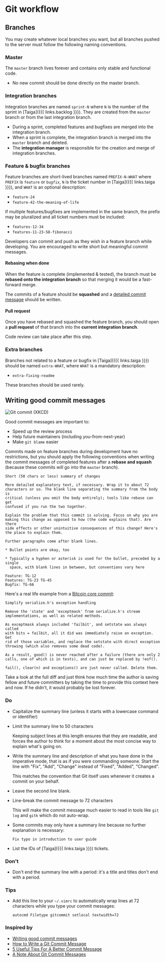 # Git workflow

<!-- START doctoc generated TOC please keep comment here to allow auto update -->
<!-- DON'T EDIT THIS SECTION, INSTEAD RE-RUN doctoc TO UPDATE -->



<!-- END doctoc generated TOC please keep comment here to allow auto update -->

## Branches

You may create whatever local branches you want, but all branches pushed to the server must follow the following naming conventions.

### Master

The `master` branch lives forever and contains only stable and functional code.

* No new commit should be done directly on the master branch.

### Integration branches

Integration branches are named `sprint-N` where `N` is the number of the sprint in [Taiga]({{{ links.backlog }}}).
They are created from the `master` branch or from the last integration branch.

* During a sprint, completed features and bugfixes are merged into the integration branch.
* When a sprint is complete, the integration branch is merged into the `master` branch and deleted.
* The **integration manager** is responsible for the creation and merge of integration branches.

### Feature & bugfix branches

Feature branches are short-lived branches named `PREFIX-N-WHAT` where `PREFIX` is `feature` or `bugfix`,
`N` is the ticket number in [Taiga]({{{ links.taiga }}}), and `WHAT` is an optional description:

* `feature-24`
* `feature-42-the-meaning-of-life`

If multiple features/bugfixes are implemented in the same branch, the prefix may be pluralized and all ticket numbers must be included:

* `features-12-34`
* `features-11-23-58-fibonacci`

Developers can commit and push as they wish in a feature branch while developing.
You are encouraged to write short but meaningful commit messages.

#### Rebasing when done

When the feature is complete (implemented & tested), the branch must be **rebased onto the integration branch** so that merging it would be a fast-forward merge.

The commits of a feature should be **squashed** and a [detailed commit message](#writing-good-commit-messages) should be written.

#### Pull request

Once you have rebased and squashed the feature branch, you should open a **pull request** of that branch into the **current integration branch**.

Code review can take place after this step.

### Extra branches

Branches not related to a feature or bugfix in [Taiga]({{{ links.taiga }}}) should be named `extra-WHAT`,
where `WHAT` is a mandatory description:

* `extra-fixing-readme`

These branches should be used rarely.



## Writing good commit messages

![Git commit (XKCD)](https://imgs.xkcd.com/comics/git_commit.png)

Good commit messages are important to:

* Speed up the review process
* Help future maintainers (including you-from-next-year)
* Make `git blame` easier

Commits made on feature branches during development have no
restrictions, but you should apply the following conventions when
writing the commit messages of completed features after a **rebase and
squash** (because these commits will go into the `master` branch).

```
Short (50 chars or less) summary of changes

More detailed explanatory text, if necessary. Wrap it to about 72
characters or so. The blank line separating the summary from the body is
critical (unless you omit the body entirely); tools like rebase can get
confused if you run the two together.

Explain the problem that this commit is solving. Focus on why you are
making this change as opposed to how (the code explains that). Are there
side effects or other unintuitive consequences of this change? Here's
the place to explain them.

Further paragraphs come after blank lines.

* Bullet points are okay, too

* Typically a hyphen or asterisk is used for the bullet, preceded by a single
  space, with blank lines in between, but conventions vary here

Feature: TG-12
Features: TG-23 TG-45
Bugfix: TG-66
```

Here's a real life example from a [Bitcoin core commit](https://github.com/bitcoin/bitcoin/commit/eb0b56b19017ab5c16c745e6da39c53126924ed6):

```
Simplify serialize.h's exception handling

Remove the 'state' and 'exceptmask' from serialize.h's stream
implementations, as well as related methods.

As exceptmask always included 'failbit', and setstate was always called
with bits = failbit, all it did was immediately raise an exception. Get
rid of those variables, and replace the setstate with direct exception
throwing (which also removes some dead code).

As a result, good() is never reached after a failure (there are only 2
calls, one of which is in tests), and can just be replaced by !eof().

fail(), clear(n) and exceptions() are just never called. Delete them.
```

Take a look at the full diff and just think how much time the author is
saving fellow and future committers by taking the time to provide this
context here and now. If he didn't, it would probably be lost forever.

### Do

* Capitalize the summary line (unless it starts with a lowercase command
  or identifier)
* Limit the summary line to 50 characters

  Keeping subject lines at this length ensures that they are readable,
  and forces the author to think for a moment about the most concise way
  to explain what's going on.
* Write the summary line and description of what you have done in the
  imperative mode, that is as if you were commanding someone. Start the
  line with "Fix", "Add", "Change" instead of "Fixed", "Added",
  "Changed".

  This matches the convention that Git itself uses whenever it creates a
  commit on your behalf.
* Leave the second line blank.
* Line-break the commit message to 72 characters

  This will make the commit message much easier to read in tools like
  `git log` and `gitk` which do not auto-wrap.
* Some commits may only have a summary line because no further
  explanation is necessary:

  `Fix typo in introduction to user guide`
* List the IDs of [Taiga]({{{ links.taiga }}}) tickets.

### Don't

* Don't end the summary line with a period: it's a title and titles don't end with a period.

### Tips

* Add this line to your `~/.vimrc` to automatically wrap lines at 72
  characters while you type your commit messages:

  ```
  autocmd Filetype gitcommit setlocal textwidth=72
  ```

### Inspired by

* [Writing good commit messages](https://github.com/erlang/otp/wiki/writing-good-commit-messages)
* [How to Write a Git Commit Message](https://chris.beams.io/posts/git-commit/)
* [5 Useful Tips For A Better Commit Message](https://robots.thoughtbot.com/5-useful-tips-for-a-better-commit-message)
* [A Note About Git Commit Messages](http://tbaggery.com/2008/04/19/a-note-about-git-commit-messages.html)
